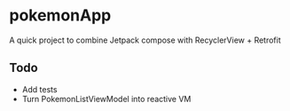 # pokemonApp
A quick project to combine Jetpack compose with RecyclerView + Retrofit

## Todo
- Add tests
- Turn PokemonListViewModel into reactive VM
